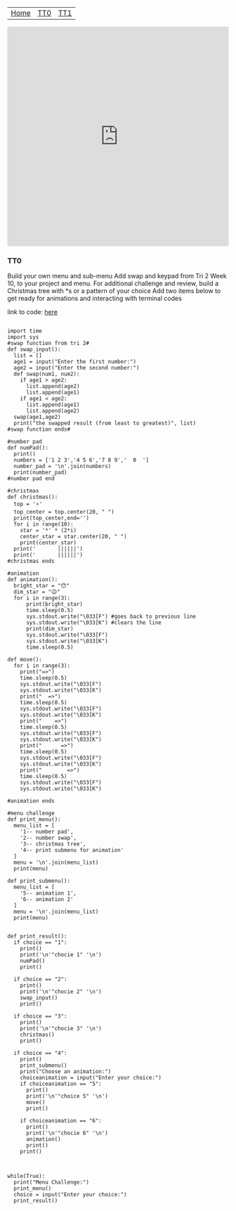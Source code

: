 <table>
    <tr>
        <td><a href=".">Home</a></td>
        <td><a href="tt0">TT0</a></td>
        <td><a href="tt1">TT1</a></td>
    </tr>
</table>
<iframe frameborder="0" width="100%" height="500px" src="https://replit.com/@AthenaWu2/Menu-Challege?embed=true"></iframe>


### TT0
Build your own menu and sub-menu
Add swap and keypad from Tri 2 Week 10, to your project and menu.
For additional challenge and review, build a Christmas tree with *s or a pattern of your choice
Add two items below to get ready for animations and interacting with terminal codes

link to code: [here](https://replit.com/join/agfpfyziww-athenawu2)

```

import time
import sys
#swap function from tri 2#
def swap_input():
  list = []
  age1 = input("Enter the first number:")
  age2 = input("Enter the second number:")
  def swap(num1, num2):
    if age1 > age2:
      list.append(age2)
      list.append(age1)
    if age1 < age2:
      list.append(age1)
      list.append(age2)
  swap(age1,age2)
  print("the swapped result (from least to greatest)", list)
#swap function ends#

#number pad
def numPad():
  print()
  numbers = ['1 2 3','4 5 6','7 8 9','  0  ']
  number_pad = '\n'.join(numbers)
  print(number_pad)
#number pad end

#christmas
def christmas():
  top = '⭐️'
  top_center = top.center(20, " ")
  print(top_center,end='')
  for i in range(10):
    star = '*' * (2*i)
    center_star = star.center(20, " ")
    print(center_star)
  print('       ||||||')
  print('       ||||||')
#christmas ends

#animation
def animation():
  bright_star = "😯"
  dim_star = "😉"
  for i in range(3):
      print(bright_star)
      time.sleep(0.5)
      sys.stdout.write("\033[F") #goes back to previous line
      sys.stdout.write("\033[K") #clears the line
      print(dim_star)
      sys.stdout.write("\033[F")
      sys.stdout.write("\033[K")
      time.sleep(0.5)

def move():
  for i in range(3):
    print("=>")
    time.sleep(0.5)
    sys.stdout.write("\033[F")
    sys.stdout.write("\033[K")
    print("  =>")
    time.sleep(0.5)
    sys.stdout.write("\033[F")
    sys.stdout.write("\033[K")
    print("    =>")
    time.sleep(0.5)
    sys.stdout.write("\033[F")
    sys.stdout.write("\033[K")
    print("      =>")
    time.sleep(0.5)
    sys.stdout.write("\033[F")
    sys.stdout.write("\033[K")
    print("        =>")
    time.sleep(0.5)
    sys.stdout.write("\033[F")
    sys.stdout.write("\033[K")
    
#animation ends

#menu challenge
def print_menu():
  menu_list = [
    '1-- number pad',
    '2-- number swap',
    '3-- christmas tree',
    '4-- print submenu for animation'
  ]
  menu = '\n'.join(menu_list)
  print(menu)

def print_submenu():
  menu_list = [
    '5-- animation 1',
    '6-- animation 2'
  ]
  menu = '\n'.join(menu_list)
  print(menu)

  
def print_result():
  if choice == "1":
    print()
    print('\n'"chocie 1" '\n')
    numPad()
    print()
    
  if choice == "2":
    print()
    print('\n'"chocie 2" '\n')
    swap_input()
    print()
    
  if choice == "3":
    print()
    print('\n'"chocie 3" '\n')
    christmas()
    print()

  if choice == "4":
    print()
    print_submenu()
    print("Choose an animation:")
    choiceanimation = input("Enter your choice:")
    if choiceanimation == "5":
      print()
      print('\n'"choice 5" '\n')
      move()
      print()
    
    if choiceanimation == "6":
      print()
      print('\n'"chocie 6" '\n')
      animation()
      print()
    print()



while(True):
  print("Menu Challenge:")
  print_menu()
  choice = input("Enter your choice:")
  print_result()

```
